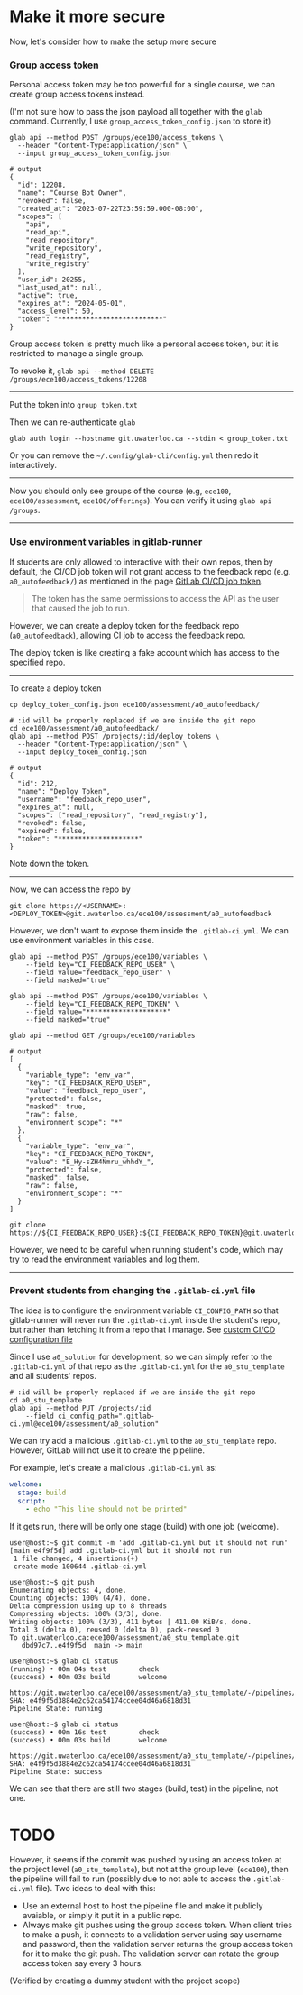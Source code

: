 # Make it more secure

Now, let's consider how to make the setup more secure

### Group access token

Personal access token may be too powerful for a single course, we can create
group access tokens instead.

(I'm not sure how to pass the json payload all together with the `glab` command.
Currently, I use `group_access_token_config.json` to store it)

```shell
glab api --method POST /groups/ece100/access_tokens \
  --header "Content-Type:application/json" \
  --input group_access_token_config.json

# output
{
  "id": 12208,
  "name": "Course Bot Owner",
  "revoked": false,
  "created_at": "2023-07-22T23:59:59.000-08:00",
  "scopes": [
    "api",
    "read_api",
    "read_repository",
    "write_repository",
    "read_registry",
    "write_registry"
  ],
  "user_id": 20255,
  "last_used_at": null,
  "active": true,
  "expires_at": "2024-05-01",
  "access_level": 50,
  "token": "**************************"
}
```

Group access token is pretty much like a personal access token, but it is
restricted to manage a single group.

To revoke it, `glab api --method DELETE /groups/ece100/access_tokens/12208`

---

Put the token into `group_token.txt`

Then we can re-authenticate `glab`

```shell
glab auth login --hostname git.uwaterloo.ca --stdin < group_token.txt
```

Or you can remove the `~/.config/glab-cli/config.yml` then redo it
interactively.

---

Now you should only see groups of the course (e.g, `ece100`,
`ece100/assessment`, `ece100/offerings`). You can verify it using `glab api
/groups`.

---

### Use environment variables in gitlab-runner

If students are only allowed to interactive with their own repos, then by
default, the CI/CD job token will not grant access to the feedback repo (e.g.
`a0_autofeedback/`) as mentioned in the page [GitLab CI/CD job
token](https://docs.gitlab.com/ee/ci/jobs/ci_job_token.html).

> The token has the same permissions to access the API as the user that caused
> the job to run.

However, we can create a deploy token for the feedback repo (`a0_autofeedback`),
allowing CI job to access the feedback repo.

The deploy token is like creating a fake account which has access to the
specified repo.

---

To create a deploy token

```shell
cp deploy_token_config.json ece100/assessment/a0_autofeedback/

# :id will be properly replaced if we are inside the git repo
cd ece100/assessment/a0_autofeedback/
glab api --method POST /projects/:id/deploy_tokens \
  --header "Content-Type:application/json" \
  --input deploy_token_config.json

# output
{
  "id": 212,
  "name": "Deploy Token",
  "username": "feedback_repo_user",
  "expires_at": null,
  "scopes": ["read_repository", "read_registry"],
  "revoked": false,
  "expired": false,
  "token": "********************"
}
```

Note down the token.

---

Now, we can access the repo by

```shell
git clone https://<USERNAME>:<DEPLOY_TOKEN>@git.uwaterloo.ca/ece100/assessment/a0_autofeedback
```

However, we don't want to expose them inside the `.gitlab-ci.yml`. We can use
environment variables in this case.

```shell
glab api --method POST /groups/ece100/variables \
    --field key="CI_FEEDBACK_REPO_USER" \
    --field value="feedback_repo_user" \
    --field masked="true"

glab api --method POST /groups/ece100/variables \
    --field key="CI_FEEDBACK_REPO_TOKEN" \
    --field value="********************"
    --field masked="true"

glab api --method GET /groups/ece100/variables

# output
[
  {
    "variable_type": "env_var",
    "key": "CI_FEEDBACK_REPO_USER",
    "value": "feedback_repo_user",
    "protected": false,
    "masked": true,
    "raw": false,
    "environment_scope": "*"
  },
  {
    "variable_type": "env_var",
    "key": "CI_FEEDBACK_REPO_TOKEN",
    "value": "E_Hy-sZH4Nmru_whhdY_",
    "protected": false,
    "masked": false,
    "raw": false,
    "environment_scope": "*"
  }
]
```

```shell
git clone https://${CI_FEEDBACK_REPO_USER}:${CI_FEEDBACK_REPO_TOKEN}@git.uwaterloo.ca/ece100/assessment/a0_autofeedback
```

However, we need to be careful when running student's code, which may try to
read the environment variables and log them.

---

### Prevent students from changing the `.gitlab-ci.yml` file

The idea is to configure the environment variable `CI_CONFIG_PATH` so that
gitlab-runner will never run the `.gitlab-ci.yml` inside the student's repo, but
rather than fetching it from a repo that I manage. See [custom CI/CD
configuration
file](https://docs.gitlab.com/ee/ci/pipelines/settings.html#specify-a-custom-cicd-configuration-file)

Since I use `a0_solution` for development, so we can simply refer to the
`.gitlab-ci.yml` of that repo as the `.gitlab-ci.yml` for the `a0_stu_template`
and all students' repos.

```shell
# :id will be properly replaced if we are inside the git repo
cd a0_stu_template
glab api --method PUT /projects/:id
    --field ci_config_path=".gitlab-ci.yml@ece100/assessment/a0_solution"
```

We can try add a malicious `.gitlab-ci.yml` to the `a0_stu_template` repo.
However, GitLab will not use it to create the pipeline.

For example, let's create a malicious `.gitlab-ci.yml` as:

```yaml
welcome:
  stage: build
  script:
    - echo "This line should not be printed"
```

If it gets run, there will be only one stage (build) with one job (welcome).

```shell
user@host:~$ git commit -m 'add .gitlab-ci.yml but it should not run'
[main e4f9f5d] add .gitlab-ci.yml but it should not run
 1 file changed, 4 insertions(+)
 create mode 100644 .gitlab-ci.yml

user@host:~$ git push
Enumerating objects: 4, done.
Counting objects: 100% (4/4), done.
Delta compression using up to 8 threads
Compressing objects: 100% (3/3), done.
Writing objects: 100% (3/3), 411 bytes | 411.00 KiB/s, done.
Total 3 (delta 0), reused 0 (delta 0), pack-reused 0
To git.uwaterloo.ca:ece100/assessment/a0_stu_template.git
   dbd97c7..e4f9f5d  main -> main

user@host:~$ glab ci status
(running) • 00m 04s	test		check
(success) • 00m 03s	build		welcome

https://git.uwaterloo.ca/ece100/assessment/a0_stu_template/-/pipelines/98432
SHA: e4f9f5d3884e2c62ca54174ccee04d46a6818d31
Pipeline State: running

user@host:~$ glab ci status
(success) • 00m 16s	test		check
(success) • 00m 03s	build		welcome

https://git.uwaterloo.ca/ece100/assessment/a0_stu_template/-/pipelines/98432
SHA: e4f9f5d3884e2c62ca54174ccee04d46a6818d31
Pipeline State: success
```

We can see that there are still two stages (build, test) in the pipeline, not
one.

# TODO

However, it seems if the commit was pushed by using an access token at the
project level (`a0_stu_template`), but not at the group level (`ece100`), then
the pipeline will fail to run (possibly due to not able to access the
`.gitlab-ci.yml` file). Two ideas to deal with this:

- Use an external host to host the pipeline file and make it publicly avaiable,
  or simply it put it in a public repo.
- Always make git pushes using the group access token. When client tries to make
  a push, it connects to a validation server using say username and password,
  then the validation server returns the group access token for it to make the
  git push. The validation server can rotate the group access token say every 3
  hours.

(Verified by creating a dummy student with the project scope)

